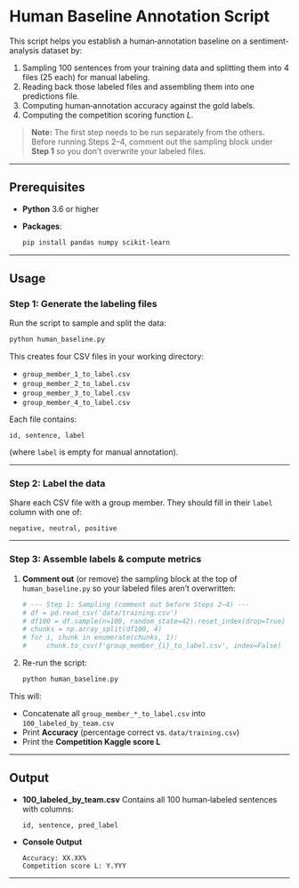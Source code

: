 # Human Baseline Annotation Script

This script helps you establish a human‐annotation baseline on a sentiment‐analysis dataset by:

1. Sampling 100 sentences from your training data and splitting them into 4 files (25 each) for manual labeling.
2. Reading back those labeled files and assembling them into one predictions file.
3. Computing human‐annotation accuracy against the gold labels.
4. Computing the competition scoring function $L$.

> **Note:** The first step needs to be run separately from the others. Before running Steps 2–4, comment out the sampling block under **Step 1** so you don’t overwrite your labeled files.

---

## Prerequisites

* **Python** 3.6 or higher
* **Packages**:

  ```bash
  pip install pandas numpy scikit-learn
  ```

---

## Usage

### Step 1: Generate the labeling files

Run the script to sample and split the data:

```bash
python human_baseline.py
```

This creates four CSV files in your working directory:

* `group_member_1_to_label.csv`
* `group_member_2_to_label.csv`
* `group_member_3_to_label.csv`
* `group_member_4_to_label.csv`

Each file contains:

```
id, sentence, label
```

(where `label` is empty for manual annotation).

---

### Step 2: Label the data

Share each CSV file with a group member. They should fill in their `label` column with one of:

```
negative, neutral, positive
```

---

### Step 3: Assemble labels & compute metrics

1. **Comment out** (or remove) the sampling block at the top of `human_baseline.py` so your labeled files aren’t overwritten:

   ```python
   # --- Step 1: Sampling (comment out before Steps 2–4) ---
   # df = pd.read_csv('data/training.csv')
   # df100 = df.sample(n=100, random_state=42).reset_index(drop=True)
   # chunks = np.array_split(df100, 4)
   # for i, chunk in enumerate(chunks, 1):
   #     chunk.to_csv(f'group_member_{i}_to_label.csv', index=False)
   ```

2. Re-run the script:

   ```bash
   python human_baseline.py
   ```

This will:

* Concatenate all `group_member_*_to_label.csv` into `100_labeled_by_team.csv`
* Print **Accuracy** (percentage correct vs. `data/training.csv`)
* Print the **Competition Kaggle score L**

---

## Output

* **100\_labeled\_by\_team.csv**
  Contains all 100 human‐labeled sentences with columns:

  ```
  id, sentence, pred_label
  ```

* **Console Output**

  ```
  Accuracy: XX.XX%
  Competition score L: Y.YYY
  ```

---
